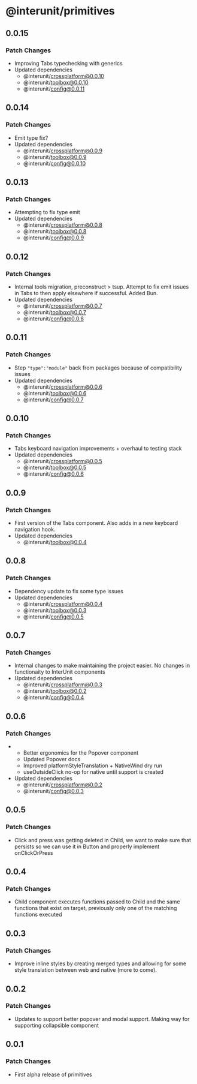 # @interunit/primitives

## 0.0.15

### Patch Changes

- Improving Tabs typechecking with generics
- Updated dependencies
  - @interunit/crossplatform@0.0.10
  - @interunit/toolbox@0.0.10
  - @interunit/config@0.0.11

## 0.0.14

### Patch Changes

- Emit type fix?
- Updated dependencies
  - @interunit/crossplatform@0.0.9
  - @interunit/toolbox@0.0.9
  - @interunit/config@0.0.10

## 0.0.13

### Patch Changes

- Attempting to fix type emit
- Updated dependencies
  - @interunit/crossplatform@0.0.8
  - @interunit/toolbox@0.0.8
  - @interunit/config@0.0.9

## 0.0.12

### Patch Changes

- Internal tools migration, preconstruct > tsup. Attempt to fix emit issues in Tabs to then apply elsewhere if successful. Added Bun.
- Updated dependencies
  - @interunit/crossplatform@0.0.7
  - @interunit/toolbox@0.0.7
  - @interunit/config@0.0.8

## 0.0.11

### Patch Changes

- Step `"type":"module"` back from packages because of compatibility issues
- Updated dependencies
  - @interunit/crossplatform@0.0.6
  - @interunit/toolbox@0.0.6
  - @interunit/config@0.0.7

## 0.0.10

### Patch Changes

- Tabs keyboard navigation improvements + overhaul to testing stack
- Updated dependencies
  - @interunit/crossplatform@0.0.5
  - @interunit/toolbox@0.0.5
  - @interunit/config@0.0.6

## 0.0.9

### Patch Changes

- First version of the Tabs component. Also adds in a new keyboard navigation hook.
- Updated dependencies
  - @interunit/toolbox@0.0.4

## 0.0.8

### Patch Changes

- Dependency update to fix some type issues
- Updated dependencies
  - @interunit/crossplatform@0.0.4
  - @interunit/toolbox@0.0.3
  - @interunit/config@0.0.5

## 0.0.7

### Patch Changes

- Internal changes to make maintaining the project easier. No changes in functionaity to InterUnit components
- Updated dependencies
  - @interunit/crossplatform@0.0.3
  - @interunit/toolbox@0.0.2
  - @interunit/config@0.0.4

## 0.0.6

### Patch Changes

- - Better ergonomics for the Popover component
  - Updated Popover docs
  - Improved platformStyleTranslation + NativeWind dry run
  - useOutsideClick no-op for native until support is created
- Updated dependencies
  - @interunit/crossplatform@0.0.2
  - @interunit/config@0.0.3

## 0.0.5

### Patch Changes

- Click and press was getting deleted in Child, we want to make sure that persists so we can use it in Button and properly implement onClickOrPress

## 0.0.4

### Patch Changes

- Child component executes functions passed to Child and the same functions that exist on target, previously only one of the matching functions executed

## 0.0.3

### Patch Changes

- Improve inline styles by creating merged types and allowing for some style translation between web and native (more to come).

## 0.0.2

### Patch Changes

- Updates to support better popover and modal support. Making way for supporting collapsible component

## 0.0.1

### Patch Changes

- First alpha release of primitives
